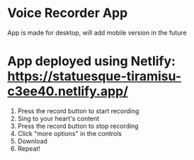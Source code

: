 # Voice Recorder App
App is made for desktop, will add mobile version in the future


# App deployed using Netlify: https://statuesque-tiramisu-c3ee40.netlify.app/


1. Press the record button to start recording
2. Sing to your heart's content
3. Press the record button to stop recording
4. Click "more options" in the controls
5. Download
6. Repeat!

